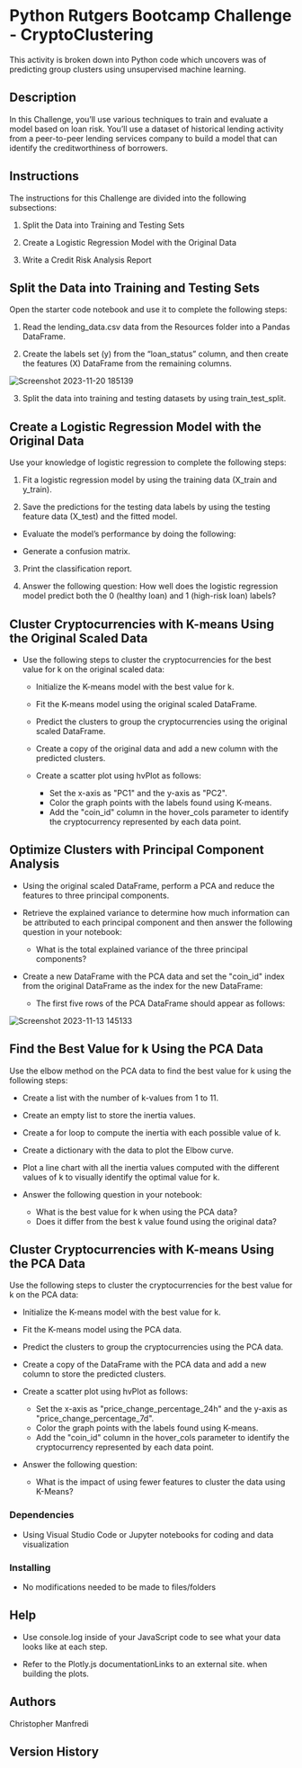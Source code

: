 # Python Rutgers Bootcamp Challenge - CryptoClustering

This activity is broken down into Python code which uncovers was of predicting group clusters using unsupervised machine learning. 

## Description

In this Challenge, you’ll use various techniques to train and evaluate a model based on loan risk. You’ll use a dataset of historical lending activity from a peer-to-peer lending services company to build a model that can identify the creditworthiness of borrowers.

## Instructions

The instructions for this Challenge are divided into the following subsections:

1. Split the Data into Training and Testing Sets

2. Create a Logistic Regression Model with the Original Data

3. Write a Credit Risk Analysis Report

## Split the Data into Training and Testing Sets

Open the starter code notebook and use it to complete the following steps:

1. Read the lending_data.csv data from the Resources folder into a Pandas DataFrame.

2. Create the labels set (y) from the “loan_status” column, and then create the features (X) DataFrame from the remaining columns.

![Screenshot 2023-11-20 185139](https://github.com/Connextstrategy/credit-risk-classification/assets/18508699/9d3c40eb-fafc-42cb-ae16-e843327365a1)

3. Split the data into training and testing datasets by using train_test_split.

## Create a Logistic Regression Model with the Original Data

Use your knowledge of logistic regression to complete the following steps:

1. Fit a logistic regression model by using the training data (X_train and y_train).

2. Save the predictions for the testing data labels by using the testing feature data (X_test) and the fitted model.

* Evaluate the model’s performance by doing the following:

* Generate a confusion matrix.

3. Print the classification report.

4. Answer the following question: How well does the logistic regression model predict both the 0 (healthy loan) and 1 (high-risk loan) labels?
 
 ## Cluster Cryptocurrencies with K-means Using the Original Scaled Data


* Use the following steps to cluster the cryptocurrencies for the best value for k on the original scaled data:
  
  * Initialize the K-means model with the best value for k.
  * Fit the K-means model using the original scaled DataFrame.
  * Predict the clusters to group the cryptocurrencies using the original scaled DataFrame.
  * Create a copy of the original data and add a new column with the predicted clusters.
  * Create a scatter plot using hvPlot as follows:
    
    *  Set the x-axis as "PC1" and the y-axis as "PC2".
    *  Color the graph points with the labels found using K-means.
    *  Add the "coin_id" column in the hover_cols parameter to identify the cryptocurrency represented by each data point.
 
 ## Optimize Clusters with Principal Component Analysis
 
* Using the original scaled DataFrame, perform a PCA and reduce the features to three principal components.
  
* Retrieve the explained variance to determine how much information can be attributed to each principal component and then answer the following question in your notebook:
  
  * What is the total explained variance of the three principal components?
    
* Create a new DataFrame with the PCA data and set the "coin_id" index from the original DataFrame as the index for the new DataFrame:
  
  * The first five rows of the PCA DataFrame should appear as follows:

![Screenshot 2023-11-13 145133](https://github.com/Connextstrategy/CryptoClustering/assets/18508699/508359d4-23df-4b8b-b5c8-1fa88a48147c)

 ## Find the Best Value for k Using the PCA Data

 Use the elbow method on the PCA data to find the best value for k using the following steps:
 
   * Create a list with the number of k-values from 1 to 11.
   * Create an empty list to store the inertia values.
   * Create a for loop to compute the inertia with each possible value of k.
   * Create a dictionary with the data to plot the Elbow curve.
   * Plot a line chart with all the inertia values computed with the different values of k to visually identify the optimal value for k.
     
   * Answer the following question in your notebook:
       * What is the best value for k when using the PCA data?
       * Does it differ from the best k value found using the original data?

## Cluster Cryptocurrencies with K-means Using the PCA Data

Use the following steps to cluster the cryptocurrencies for the best value for k on the PCA data:

   * Initialize the K-means model with the best value for k.
   * Fit the K-means model using the PCA data.
   * Predict the clusters to group the cryptocurrencies using the PCA data.
   * Create a copy of the DataFrame with the PCA data and add a new column to store the predicted clusters.
   * Create a scatter plot using hvPlot as follows:
     
       * Set the x-axis as "price_change_percentage_24h" and the y-axis as "price_change_percentage_7d".
       * Color the graph points with the labels found using K-means.
       * Add the "coin_id" column in the hover_cols parameter to identify the cryptocurrency represented by each data point.
         
   * Answer the following question:
     
       * What is the impact of using fewer features to cluster the data using K-Means?

### Dependencies

* Using Visual Studio Code or Jupyter notebooks for coding and data visualization

### Installing

* No modifications needed to be made to files/folders

## Help

* Use console.log inside of your JavaScript code to see what your data looks like at each step.

* Refer to the Plotly.js documentationLinks to an external site. when building the plots.

## Authors

Christopher Manfredi

## Version History
